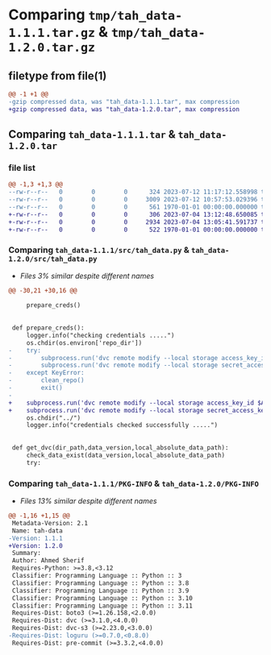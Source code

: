 # Comparing `tmp/tah_data-1.1.1.tar.gz` & `tmp/tah_data-1.2.0.tar.gz`

## filetype from file(1)

```diff
@@ -1 +1 @@
-gzip compressed data, was "tah_data-1.1.1.tar", max compression
+gzip compressed data, was "tah_data-1.2.0.tar", max compression
```

## Comparing `tah_data-1.1.1.tar` & `tah_data-1.2.0.tar`

### file list

```diff
@@ -1,3 +1,3 @@
--rw-r--r--   0        0        0      324 2023-07-12 11:17:12.558998 tah_data-1.1.1/pyproject.toml
--rw-r--r--   0        0        0     3009 2023-07-12 10:57:53.029396 tah_data-1.1.1/src/tah_data.py
--rw-r--r--   0        0        0      561 1970-01-01 00:00:00.000000 tah_data-1.1.1/PKG-INFO
+-rw-r--r--   0        0        0      306 2023-07-04 13:12:48.650085 tah_data-1.2.0/pyproject.toml
+-rw-r--r--   0        0        0     2934 2023-07-04 13:05:41.591737 tah_data-1.2.0/src/tah_data.py
+-rw-r--r--   0        0        0      522 1970-01-01 00:00:00.000000 tah_data-1.2.0/PKG-INFO
```

### Comparing `tah_data-1.1.1/src/tah_data.py` & `tah_data-1.2.0/src/tah_data.py`

 * *Files 3% similar despite different names*

```diff
@@ -30,21 +30,16 @@
 
     prepare_creds()
 
 
 def prepare_creds():
     logger.info("checking credentials .....")
     os.chdir(os.environ['repo_dir'])
-    try:
-        subprocess.run('dvc remote modify --local storage access_key_id $AWS_ACCESS_KEY_ID', shell=True,env={'AWS_ACCESS_KEY_ID': os.environ['AWS_ACCESS_KEY_ID']})
-        subprocess.run('dvc remote modify --local storage secret_access_key $AWS_SECRET_ACCESS_KEY', shell=True,env={'AWS_SECRET_ACCESS_KEY': os.environ['AWS_SECRET_ACCESS_KEY']})
-    except KeyError:
-        clean_repo()
-        exit()
-
+    subprocess.run('dvc remote modify --local storage access_key_id $AWS_ACCESS_KEY_ID', shell=True,env={'AWS_ACCESS_KEY_ID': os.environ['AWS_ACCESS_KEY_ID']})
+    subprocess.run('dvc remote modify --local storage secret_access_key $AWS_SECRET_ACCESS_KEY', shell=True,env={'AWS_SECRET_ACCESS_KEY': os.environ['AWS_SECRET_ACCESS_KEY']})
     os.chdir("../")
     logger.info("credentials checked successfully .....")
 
 
 def get_dvc(dir_path,data_version,local_absolute_data_path):
     check_data_exist(data_version,local_absolute_data_path)
     try:
```

### Comparing `tah_data-1.1.1/PKG-INFO` & `tah_data-1.2.0/PKG-INFO`

 * *Files 13% similar despite different names*

```diff
@@ -1,16 +1,15 @@
 Metadata-Version: 2.1
 Name: tah-data
-Version: 1.1.1
+Version: 1.2.0
 Summary: 
 Author: Ahmed Sherif
 Requires-Python: >=3.8,<3.12
 Classifier: Programming Language :: Python :: 3
 Classifier: Programming Language :: Python :: 3.8
 Classifier: Programming Language :: Python :: 3.9
 Classifier: Programming Language :: Python :: 3.10
 Classifier: Programming Language :: Python :: 3.11
 Requires-Dist: boto3 (>=1.26.158,<2.0.0)
 Requires-Dist: dvc (>=3.1.0,<4.0.0)
 Requires-Dist: dvc-s3 (>=2.23.0,<3.0.0)
-Requires-Dist: loguru (>=0.7.0,<0.8.0)
 Requires-Dist: pre-commit (>=3.3.2,<4.0.0)
```

